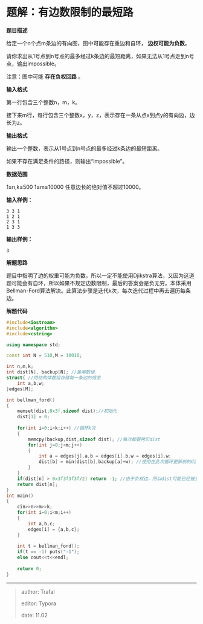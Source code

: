 # 题解：有边数限制的最短路

**题目描述**

给定一个n个点m条边的有向图，图中可能存在重边和自环， **边权可能为负数**。

请你求出从1号点到n号点的最多经过k条边的最短距离，如果无法从1号点走到n号点，输出impossible。

注意：图中可能 **存在负权回路** 。

**输入格式**

第一行包含三个整数n，m，k。

接下来m行，每行包含三个整数x，y，z，表示存在一条从点x到点y的有向边，边长为z。

**输出格式**

输出一个整数，表示从1号点到n号点的最多经过k条边的最短距离。

如果不存在满足条件的路径，则输出“impossible”。

**数据范围**

1≤n,k≤500
1≤m≤10000
任意边长的绝对值不超过10000。

**输入样例：**

```
3 3 1
1 2 1
2 3 1
1 3 3
```

**输出样例：**

```
3
```

**解题思路**

题目中指明了边的权重可能为负数，所以一定不能使用Djikstra算法，又因为这道题可能会有自环，所以如果不规定边数限制，最后的答案会是负无穷。本体采用Bellman-Ford算法解决。此算法步骤是迭代k次，每次迭代过程中再去遍历每条边。

**解题代码**

```cpp
#include<iostream>
#include<algorithm>
#include<cstring>

using namespace std;

const int N = 510,M = 10010;

int n,m,k;
int dist[N], backup[N]; //备用数组
struct{ //用结构体数组存储每一条边的信息
    int a,b,w;
}edges[M];

int bellman_ford()
{
    memset(dist,0x3f,sizeof dist);//初始化
    dist[1] = 0;
    
    for(int i=0;i<k;i++) //循环k次
    {
        memcpy(backup,dist,sizeof dist); //每次都要拷贝dist
        for(int j=0;j<m;j++)
        {
            int a = edges[j].a,b = edges[i].b,w = edges[i].w;
            dist[b] = min(dist[b],backup[a]+w); //使用在此次循环更新前的dist，即backcup
        }
    }
    if(dist[n] > 0x3f3f3f3f/2) return -1; //由于负权边，所以dist可能已经被更新为比0x3f3f3f3f小一点的数
    return dist[n];
}
int main()
{
    cin>>n>>m>>k;
    for(int i=0;i<m;i++)
    {
        int a,b,c;
        edges[i] = {a,b,c};
    }
    
    int t = bellman_ford();
    if(t == -1) puts("-1");
    else cout<<t<<endl;
    
    return 0;
}
```

------

> author: Trafal
>
> editor: Typora
>
> date: 11.02

